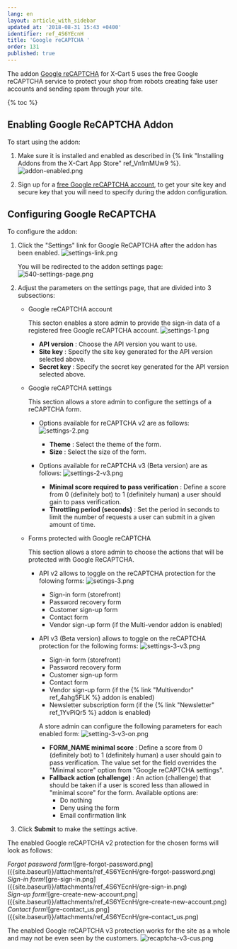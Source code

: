 ```yaml
---
lang: en
layout: article_with_sidebar
updated_at: '2018-08-31 15:43 +0400'
identifier: ref_4S6YEcnH
title: 'Google reCAPTCHA '
order: 131
published: true
---
```

The addon [Google reCAPTCHA](https://market.x-cart.com/addons/google-recaptcha.html "Google reCAPTCHA ") for X-Cart 5 uses the free Google reCAPTCHA service to protect your shop from robots creating fake user accounts and sending spam through your site.

{% toc %}

## Enabling Google ReCAPTCHA Addon

To start using the addon:
1. Make sure it is installed and enabled as described in {% link "Installing Addons from the X-Cart App Store" ref_Vn1mMUw9 %}.
   ![addon-enabled.png]({{site.baseurl}}/attachments/ref_4S6YEcnH/addon-enabled.png)

2. Sign up for a [free Google reCAPTCHA account](https://www.google.com/recaptcha/admin#list "Google reCAPTCHA "), to get your site key and secure key that you will need to specify during the addon configuration.

## Configuring Google ReCAPTCHA

To configure the addon:
1. Click the "Settings" link for Google ReCAPTCHA after the addon has been enabled.
   ![settings-link.png]({{site.baseurl}}/attachments/ref_4S6YEcnH/settings-link.png)
   
   You will be redirected to the addon settings page:
   ![540-settings-page.png]({{site.baseurl}}/attachments/ref_4S6YEcnH/540-settings-page.png)

2. Adjust the parameters on the settings page, that are divided into 3 subsections:

   * Google reCAPTCHA account

     This secton enables a store admin to provide the sign-in data of a registered free Google reCAPTCHA account. 
     ![settings-1.png]({{site.baseurl}}/attachments/ref_4S6YEcnH/settings-1.png)

     * **API version** : Choose the API version you want to use.
     * **Site key** : Specify the site key generated for the API version selected above.
     * **Secret key** : Specify the secret key generated for the API version selected above.
   
   * Google reCAPTCHA settings
     
     This section allows a store admin to configure the settings of a reCAPTCHA form. 

     * Options available for reCAPTCHA v2 are as follows:
       ![settings-2.png]({{site.baseurl}}/attachments/ref_4S6YEcnH/settings-2.png)
       * **Theme** : Select the theme of the form. 
       * **Size** : Select the size of the form.
     
     * Options available for reCAPTCHA v3 (Beta version) are as follows:
       ![settings-2-v3.png]({{site.baseurl}}/attachments/ref_4S6YEcnH/settings-2-v3.png)
       * **Minimal score required to pass verification** : Define a score from 0 (definitely bot) to 1 (definitely human) a user should gain to pass verification. 
       * **Throttling period (seconds)** : Set the period in seconds to limit the number of requests a user can submit in a given amount of time.
   
   * Forms protected with Google reCAPTCHA
   
     This section allows a store admin to choose the actions that will be protected with Google ReCAPTCHA.

     * API v2 allows to toggle on the reCAPTCHA protection for the folowing forms:
       ![setings-3.png]({{site.baseurl}}/attachments/ref_4S6YEcnH/setings-3.png)
       * Sign-in form (storefront)
       * Password recovery form
       * Customer sign-up form
       * Contact form
       * Vendor sign-up form (if the Multi-vendor addon is enabled)
     
     * API v3 (Beta version) allows to toggle on the reCAPTCHA protection for the following forms:
       ![settings-3-v3.png]({{site.baseurl}}/attachments/ref_4S6YEcnH/settings-3-v3.png)
       * Sign-in form (storefront)
       * Password recovery form
       * Customer sign-up form
       * Contact form
       * Vendor sign-up form (if the {% link "Multivendor" ref_4ahg5FLK %} addon is enabled)
       * Newsletter subscription form (if the {% link "Newsletter" ref_1YvPiQr5 %} addon is enabled)
     
       A store admin can configure the following parameters for each enabled form:
       ![setting-3-v3-on.png]({{site.baseurl}}/attachments/ref_4S6YEcnH/setting-3-v3-on.png)
       * **FORM_NAME minimal score** : Define a score from 0 (definitely bot) to 1 (definitely human) a user should gain to pass verification. The value set for the field overrides the "Minimal score" option from "Google reCAPTCHA settings". 
       * **Fallback action (challenge)** : An action (challenge) that should be taken if a user is scored less than allowed in "minimal score" for the form.
         Available options are:
         * Do nothing 
         * Deny using the form 
         * Email confirmation link 
       

3. Click **Submit** to make the settings active.

The enabled Google reCAPTCHA v2 protection for the chosen forms will look as follows:

<div class="ui stackable four column grid">
  <div class="column" markdown="span"><i>Forgot password form</i>![gre-forgot-password.png]({{site.baseurl}}/attachments/ref_4S6YEcnH/gre-forgot-password.png)</div>
  <div class="column" markdown="span"><i>Sign-in form</i>![gre-sign-in.png]({{site.baseurl}}/attachments/ref_4S6YEcnH/gre-sign-in.png)</div>
  <div class="column" markdown="span"><i>Sign-up form</i>![gre-create-new-account.png]({{site.baseurl}}/attachments/ref_4S6YEcnH/gre-create-new-account.png)</div>
  <div class="column" markdown="span"><i>Contact form</i>![gre-contact_us.png]({{site.baseurl}}/attachments/ref_4S6YEcnH/gre-contact_us.png)</div>
</div>

The enabled Google reCAPTCHA v3 protection works for the site as a whole and may not be even seen by the customers.
![recaptcha-v3-cus.png]({{site.baseurl}}/attachments/ref_4S6YEcnH/recaptcha-v3-cus.png)
